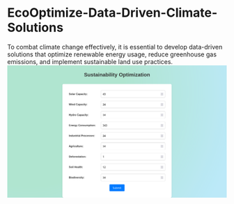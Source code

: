 # EcoOptimize-Data-Driven-Climate-Solutions
 To combat climate change effectively, it is essential to develop data-driven solutions that optimize renewable energy usage, reduce greenhouse gas emissions, and implement sustainable land use practices.
<img src="result1.png"></img>
